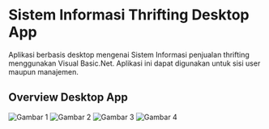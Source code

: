 # Sistem Informasi Thrifting Desktop App

Aplikasi berbasis desktop mengenai Sistem Informasi penjualan thrifting menggunakan Visual Basic.Net. Aplikasi ini dapat digunakan untuk sisi user maupun manajemen.

## Overview Desktop App

![Gambar 1](https://ibb.co/8M2JPRB)
![Gambar 2](https://ibb.co/v1h5rGx)
![Gambar 3](https://ibb.co/bWqHP3t)
![Gambar 4](https://ibb.co/D10NJs8)
